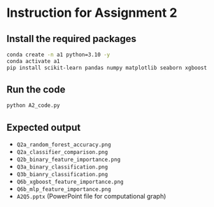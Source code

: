 # Instruction for Assignment 2

## Install the required packages

```bash
conda create -n a1 python=3.10 -y
conda activate a1
pip install scikit-learn pandas numpy matplotlib seaborn xgboost
```

## Run the code

```bash
python A2_code.py
```

## Expected output

- `Q2a_random_forest_accuracy.png`
- `Q2a_classifier_comparison.png`
- `Q2b_binary_feature_importance.png`
- `Q3a_binary_classification.png`
- `Q3b_bianry_classification.png`
- `Q6b_xgboost_feature_importance.png`
- `Q6b_mlp_feature_importance.png`
- `A2Q5.pptx` (PowerPoint file for computational graph)
